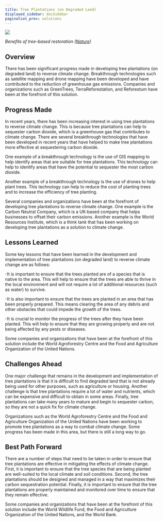 ```yaml
---
title: Tree Plantations (on Degraded Land)
displayed_sidebar: docSidebar
pagination_prev: solutions
---
```

![](/../static/img/tree-plantations-on-degraded-land-.jpg)

*Benefits of tree-based restoration ([Nature](https://www.nature.org/content/dam/tnc/nature/en/documents/Business_of_Planting_Trees_Report.pdf))*

## Overview

There has been significant progress made in developing tree plantations (on degraded land) to reverse climate change. Breakthrough technologies such as satellite mapping and drone mapping have been developed and have contributed to the reduction of greenhouse gas emissions. Companies and organizations such as GreenTrees, TerraReforestation, and Reforestum have been at the forefront of this solution.

## Progress Made

In recent years, there has been increasing interest in using tree plantations to reverse climate change. This is because tree plantations can help to sequester carbon dioxide, which is a greenhouse gas that contributes to climate change. There are several breakthrough technologies that have been developed in recent years that have helped to make tree plantations more effective at sequestering carbon dioxide.

One example of a breakthrough technology is the use of GIS mapping to help identify areas that are suitable for tree plantations. This technology can help to identify areas that have the potential to sequester the most carbon dioxide.

Another example of a breakthrough technology is the use of drones to help plant trees. This technology can help to reduce the cost of planting trees and to increase the efficiency of tree planting.

Several companies and organizations have been at the forefront of developing tree plantations to reverse climate change. One example is the Carbon Neutral Company, which is a UK-based company that helps businesses to offset their carbon emissions. Another example is the World Resources Institute, which is a think tank that has been working on developing tree plantations as a solution to climate change.

## Lessons Learned

Some key lessons that have been learned in the development and implementation of tree plantations (on degraded land) to reverse climate change are as follows: 

\-It is important to ensure that the trees planted are of a species that is native to the area. This will help to ensure that the trees are able to thrive in the local environment and will not require a lot of additional resources (such as water) to survive.

\-It is also important to ensure that the trees are planted in an area that has been properly prepared. This means clearing the area of any debris and other obstacles that could impede the growth of the trees.

\-It is crucial to monitor the progress of the trees after they have been planted. This will help to ensure that they are growing properly and are not being affected by any pests or diseases.

Some companies and organizations that have been at the forefront of this solution include the World Agroforestry Centre and the Food and Agriculture Organization of the United Nations.

## Challenges Ahead

One major challenge that remains in the development and implementation of tree plantations is that it is difficult to find degraded land that is not already being used for other purposes, such as agriculture or housing. Another challenge is that tree plantations require a lot of water and nutrients, which can be expensive and difficult to obtain in some areas. Finally, tree plantations can take many years to mature and begin to sequester carbon, so they are not a quick fix for climate change.

Organizations such as the World Agroforestry Centre and the Food and Agriculture Organization of the United Nations have been working to promote tree plantations as a way to combat climate change. Some progress has been made in this area, but there is still a long way to go.

## Best Path Forward

There are a number of steps that need to be taken in order to ensure that tree plantations are effective in mitigating the effects of climate change. First, it is important to ensure that the tree species that are being planted are well-suited to the local climate and soil conditions. Second, the tree plantations should be designed and managed in a way that maximizes their carbon sequestration potential. Finally, it is important to ensure that the tree plantations are properly maintained and monitored over time to ensure that they remain effective.

Some companies and organizations that have been at the forefront of this solution include the World Wildlife Fund, the Food and Agriculture Organization of the United Nations, and the World Bank.